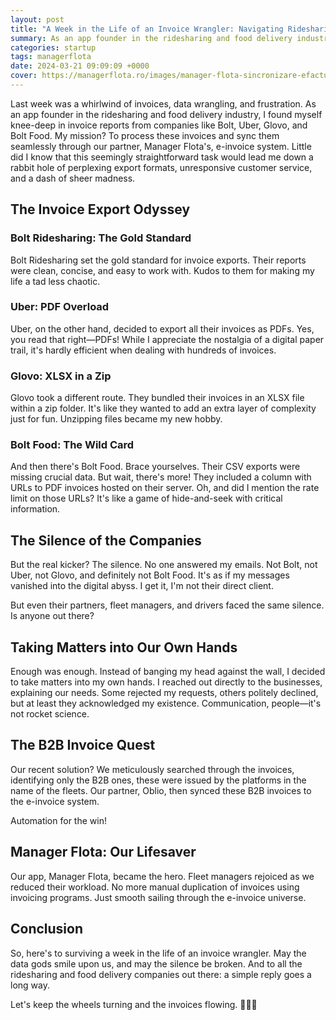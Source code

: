 ```yaml
---
layout: post
title: "A Week in the Life of an Invoice Wrangler: Navigating Ridesharing and Food Delivery Chaos"
summary: As an app founder in the ridesharing and food delivery industry, I found myself knee-deep in invoice reports from companies like Bolt, Uber, Glovo, and Bolt Food
categories: startup
tags: managerflota
date: 2024-03-21 09:09:09 +0000
cover: https://managerflota.ro/images/manager-flota-sincronizare-efactura.png
---
```


Last week was a whirlwind of invoices, data wrangling, and frustration. As an app founder in the ridesharing and food delivery industry, I found myself knee-deep in invoice reports from companies like Bolt, Uber, Glovo, and Bolt Food. My mission? To process these invoices and sync them seamlessly through our partner, Manager Flota's, e-invoice system. Little did I know that this seemingly straightforward task would lead me down a rabbit hole of perplexing export formats, unresponsive customer service, and a dash of sheer madness.

## The Invoice Export Odyssey

### Bolt Ridesharing: The Gold Standard

Bolt Ridesharing set the gold standard for invoice exports. Their reports were clean, concise, and easy to work with. Kudos to them for making my life a tad less chaotic.

### Uber: PDF Overload

Uber, on the other hand, decided to export all their invoices as PDFs. Yes, you read that right—PDFs! While I appreciate the nostalgia of a digital paper trail, it's hardly efficient when dealing with hundreds of invoices.

### Glovo: XLSX in a Zip

Glovo took a different route. They bundled their invoices in an XLSX file within a zip folder. It's like they wanted to add an extra layer of complexity just for fun. Unzipping files became my new hobby.

### Bolt Food: The Wild Card

And then there's Bolt Food. Brace yourselves. Their CSV exports were missing crucial data. But wait, there's more! They included a column with URLs to PDF invoices hosted on their server. Oh, and did I mention the rate limit on those URLs? It's like a game of hide-and-seek with critical information.

## The Silence of the Companies

But the real kicker? The silence. No one answered my emails. Not Bolt, not Uber, not Glovo, and definitely not Bolt Food. It's as if my messages vanished into the digital abyss. I get it, I'm not their direct client.

But even their partners, fleet managers, and drivers faced the same silence. Is anyone out there?

## Taking Matters into Our Own Hands

Enough was enough. Instead of banging my head against the wall, I decided to take matters into my own hands. I reached out directly to the businesses, explaining our needs. Some rejected my requests, others politely declined, but at least they acknowledged my existence. Communication, people—it's not rocket science.

## The B2B Invoice Quest

Our recent solution? We meticulously searched through the invoices, identifying only the B2B ones, these were issued by the platforms in the name of the fleets. Our partner, Oblio, then synced these B2B invoices to the e-invoice system.

Automation for the win!

## Manager Flota: Our Lifesaver

Our app, Manager Flota, became the hero. Fleet managers rejoiced as we reduced their workload. No more manual duplication of invoices using invoicing programs. Just smooth sailing through the e-invoice universe.

## Conclusion

So, here's to surviving a week in the life of an invoice wrangler. May the data gods smile upon us, and may the silence be broken. And to all the ridesharing and food delivery companies out there: a simple reply goes a long way. 

Let's keep the wheels turning and the invoices flowing. 🚗💨📄
